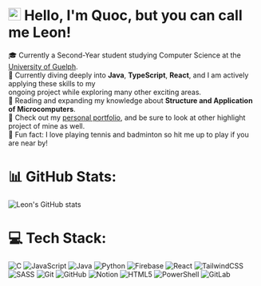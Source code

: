<!--Simple about me page-->

# <a href="https://github.com/P541M"><img src="https://camo.githubusercontent.com/0c732027af8a28d138e3698181f7be7c9b97d443b4beb9c7ce8ec4cffc6b4767/68747470733a2f2f6d656469612e67697068792e636f6d2f6d656469612f6876524a434c467a6361737252346961377a2f67697068792e676966" height="25px" data-canonical-src="https://media.giphy.com/media/hvRJCLFzcasrR4ia7z/giphy.gif" style="max-width: 100%; display: inline-block;" data-target="animated-image.originalImage"></a> Hello, I'm Quoc, but you can call me Leon! 

🎓 Currently a Second-Year student studying Computer Science at the [University of Guelph](https://www.uoguelph.ca).</br>
💭 Currently diving deeply into <b>Java</b>, <b>TypeScript</b>, <b>React</b>, and I am actively applying these skills to my</br>
ongoing project while exploring many other exciting areas.</br>
📖 Reading and expanding my knowledge about <b>Structure and Application of Microcomputers</b>. </br>
👀 Check out my [personal portfolio](), and be sure to look at other highlight project of mine as well.</br>
🎾 Fun fact: I love playing tennis and badminton so hit me up to play if you are near by!

# 📊 GitHub Stats:
![Leon's GitHub stats](https://github-readme-stats.vercel.app/api?username=quoctynoob&hide=contribs&show_icons=true&theme=catppuccin_mocha&include_all_commits=true)

# 💻 Tech Stack:
![C](https://img.shields.io/badge/c-%2300599C.svg?style=for-the-badge&logo=c&logoColor=white) ![JavaScript](https://img.shields.io/badge/javascript-%23323330.svg?style=for-the-badge&logo=javascript&logoColor=%23F7DF1E) ![Java](https://img.shields.io/badge/java-%23ED8B00.svg?style=for-the-badge&logo=openjdk&logoColor=white) ![Python](https://img.shields.io/badge/python-3670A0?style=for-the-badge&logo=python&logoColor=ffdd54) ![Firebase](https://img.shields.io/badge/firebase-%23039BE5.svg?style=for-the-badge&logo=firebase) ![React](https://img.shields.io/badge/react-%2320232a.svg?style=for-the-badge&logo=react&logoColor=%2361DAFB) ![TailwindCSS](https://img.shields.io/badge/tailwindcss-%2338B2AC.svg?style=for-the-badge&logo=tailwind-css&logoColor=white) ![SASS](https://img.shields.io/badge/SASS-hotpink.svg?style=for-the-badge&logo=SASS&logoColor=white) ![Git](https://img.shields.io/badge/git-%23F05033.svg?style=for-the-badge&logo=git&logoColor=white) ![GitHub](https://img.shields.io/badge/github-%23121011.svg?style=for-the-badge&logo=github&logoColor=white) ![Notion](https://img.shields.io/badge/Notion-%23000000.svg?style=for-the-badge&logo=notion&logoColor=white) ![HTML5](https://img.shields.io/badge/html5-%23E34F26.svg?style=for-the-badge&logo=html5&logoColor=white) ![PowerShell](https://img.shields.io/badge/PowerShell-%235391FE.svg?style=for-the-badge&logo=powershell&logoColor=white) ![GitLab](https://img.shields.io/badge/gitlab-%23181717.svg?style=for-the-badge&logo=gitlab&logoColor=white)
